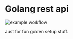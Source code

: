 # Golang rest api

![example workflow](https://github.com/DennisJensen95/golang-rest-api/actions/workflows/build.yml/badge.svg)

Just for fun golden setup stuff.
